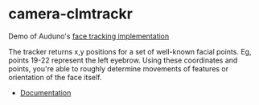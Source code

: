 # camera-clmtrackr

Demo of Auduno's [face tracking implementation](https://github.com/auduno/clmtrackr)

The tracker returns x,y positions for a set of well-known facial points. Eg, points 19-22 represent the left eyebrow. Using these coordinates and points, you're able to roughly determine movements of features or orientation of the face itself.

* [Documentation](https://www.auduno.com/clmtrackr/docs/reference.html)